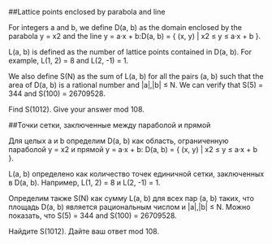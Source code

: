 ##Lattice points enclosed by parabola and line


For integers a and b, we define D(a, b) as the domain enclosed by the parabola y = x2 and the line y = a·x + b:D(a, b) = { (x, y) | x2 ≤ y ≤ a·x + b }.


L(a, b) is defined as the number of lattice points contained in D(a, b).
For example, L(1, 2) = 8 and L(2, -1) = 1.


We also define S(N) as the sum of L(a, b) for all the pairs (a, b) such that the area of D(a, b) is a rational number and |a|,|b| ≤ N.
We can verify that S(5) = 344 and S(100) = 26709528.


Find S(1012). Give your answer mod 108.

##Точки сетки, заключенные между параболой и прямой


Для целых a и b определим D(a, b) как область, ограниченную параболой y = x2 и прямой y = a·x + b:
D(a, b) = { (x, y) | x2 ≤ y ≤ a·x + b }.


L(a, b) определено как количество точек единичной сетки, заключенных в D(a, b).
Например, L(1, 2) = 8 и L(2, -1) = 1.


Определим также S(N) как сумму L(a, b) для всех пар (a, b) таких, что площадь D(a, b) является рациональным числом и |a|,|b| ≤ N.
Можно показать, что S(5) = 344 and S(100) = 26709528.


Найдите S(1012). Дайте ваш ответ mod 108.

